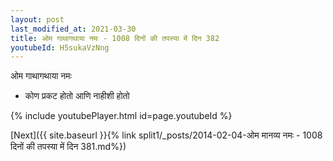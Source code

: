 ```yaml
---
layout: post
last_modified_at: 2021-03-30
title: ओम गाथागथाया नमः - 1008 दिनों की तपस्या में दिन 382
youtubeId: H5sukaVzNng
---
```

 
 
 ओम गाथागथाया नमः  
 
 -  कोण प्रकट होतो आणि नाहीशी होतो 
 
  
 
  
 
 
 
 
 
 


{% include youtubePlayer.html id=page.youtubeId %}
 
[Next]({{ site.baseurl }}{% link  split1/_posts/2014-02-04-ओम मानव्य नमः - 1008 दिनों की तपस्या में दिन 381.md%})
 
